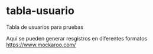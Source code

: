 # tabla-usuario
Tabla de usuarios para pruebas

Aquí se pueden generar resgistros en diferentes formatos
https://www.mockaroo.com/
